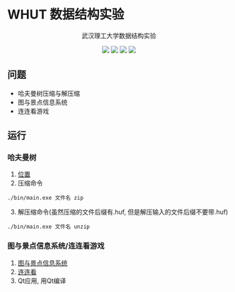 # WHUT 数据结构实验
<p align="center">武汉理工大学数据结构实验</p>
<p align="center">
    <img src="https://img.shields.io/static/v1?label=%E5%BC%80%E5%8F%91%E6%97%B6%E9%97%B4&message=2023-2024&color=007bff"/>
    <img src="https://img.shields.io/static/v1?label=C++&message=3.10&color=e83e8c"/>
    <img src="https://img.shields.io/static/v1?label=Qt&message=8.0.28&color=fd7e14"/>
    <a href="https://github.com/springbear2020/whut-data-mining-system" target="_blank">
        <img src="https://img.shields.io/static/v1?label=%E5%BC%80%E6%BA%90%E9%A1%B9%E7%9B%AE&message=database&color=20c997"/>
    </a>
</p>


## 问题
- 哈夫曼树压缩与解压缩
- 图与景点信息系统
- 连连看游戏

## 运行
### 哈夫曼树
1. [位置](./Huffman)
2. 压缩命令
```shell
./bin/main.exe 文件名 zip
```
3. 解压缩命令(虽然压缩的文件后缀有.huf, 但是解压输入的文件后缀不要带.huf)
```shell
./bin/main.exe 文件名 unzip
```
### 图与景点信息系统/连连看游戏
1. [图与景点信息系统](./InfoManager)
2. [连连看](./MatchingGame)
3. Qt应用, 用Qt编译
